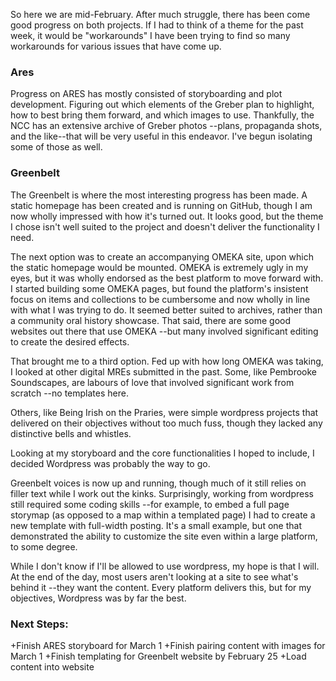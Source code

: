 So here we are mid-February. After much struggle, there has been come good progress on both projects. If I had to think of a theme for the past week, it would be "workarounds" I have been trying to find so many workarounds for various issues that have come up.

### Ares
Progress on ARES has mostly consisted of storyboarding and plot development. Figuring out which elements of the Greber plan to highlight, how to best bring them forward, and which images to use. Thankfully, the NCC has an extensive archive of Greber photos --plans, propaganda shots, and the like--that will be very useful in this endeavor. I've begun isolating some of those as well.

### Greenbelt
The Greenbelt is where the most interesting progress has been made. A static homepage has been created and is running on GitHub, though I am now wholly impressed with how it's turned out. It looks good, but the theme I chose isn't well suited to the project and doesn't deliver the functionality I need. 

The next option was to create an accompanying OMEKA site, upon which the static homepage would be mounted. OMEKA is extremely ugly in my eyes, but it was wholly endorsed as the best platform to move forward with. I started building some OMEKA pages, but found the platform's insistent focus on items and collections to be cumbersome and now wholly in line with what I was trying to do. It seemed better suited to archives, rather than a community oral history showcase. That said, there are some good websites out there that use OMEKA --but many involved significant editing to create the desired effects.

That brought me to a third option. Fed up with how long OMEKA was taking, I looked at other digital MREs submitted in the past. Some, like Pembrooke Soundscapes, are labours of love that involved significant work from scratch --no templates here.

Others, like Being Irish on the Praries, were simple wordpress projects that delivered on their objectives without too much fuss, though they lacked any distinctive bells and whistles.

Looking at my storyboard and the core functionalities I hoped to include, I decided Wordpress was probably the way to go.

Greenbelt voices is now up and running, though much of it still relies on filler text while I work out the kinks. Surprisingly, working from wordpress still required some coding skills --for example, to embed a full page storymap (as opposed to a map within a templated page) I had to create a new template with full-width posting. It's a small example, but one that demonstrated the ability to customize the site even within a large platform, to some degree.

While I don't know if I'll be allowed to use wordpress, my hope is that I will. At the end of the day, most users aren't looking at a site to see what's behind it --they want the content. Every platform delivers this, but for my objectives, Wordpress was by far the best.

### Next Steps:
+Finish ARES storyboard for March 1
+Finish pairing content with images for March 1
+Finish templating for Greenbelt website by February 25
+Load content into website
